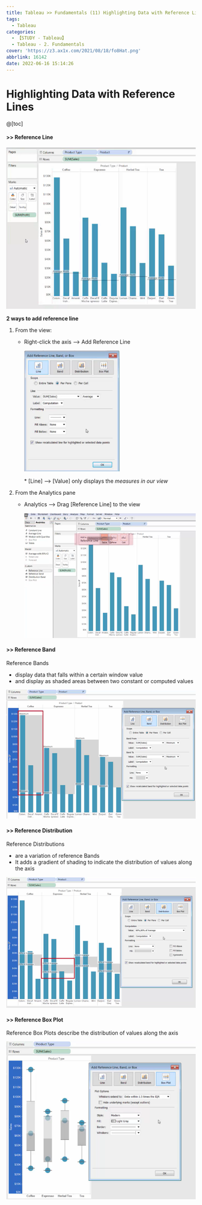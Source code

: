 ```yaml
---
title: Tableau >> Fundamentals (11) Highlighting Data with Reference Lines
tags:
  - Tableau
categories:
  - 【STUDY - Tableau】
  - Tableau - 2. Fundamentals
cover: 'https://z3.ax1x.com/2021/08/18/fo8Hat.png'
abbrlink: 16142
date: 2022-06-16 15:14:26
---
```


# Highlighting Data with Reference Lines

@[toc]



#### \>> Reference Line

<img src="../images/S-Tableau-Fundamentals-11-Highlighting-Data-with-Reference-Lines/image-20210531125300888.png" alt="image-20210531125300888" style="zoom: 80%;" />



**2 ways to add reference line**

1. From the view: 

   * Right-click the axis --> Add Reference Line

     <img src="../images/S-Tableau-Fundamentals-11-Highlighting-Data-with-Reference-Lines/image-20210531124137890.png" alt="image-20210531124137890" style="zoom: 67%;" /> 

     \* [Line] --> [Value] only displays the *measures in our view*

     

2. From the Analytics pane

   * Analytics --> Drag [Reference Line] to the view

     <img src="../images/S-Tableau-Fundamentals-11-Highlighting-Data-with-Reference-Lines/image-20210531125012133.png" alt="image-20210531125012133" style="zoom:67%;" /> 

     

#### \>> Reference Band

Reference Bands 

* display data that falls within a certain window value
* and display as shaded areas between two constant or computed values

<img src="../images/S-Tableau-Fundamentals-11-Highlighting-Data-with-Reference-Lines/image-20210531125850573.png" alt="image-20210531125850573" style="zoom: 67%;" />



#### \>> Reference Distribution

Reference Distributions 

* are a variation of reference Bands
* It adds a gradient of shading to indicate the distribution of values along the axis

<img src="../images/S-Tableau-Fundamentals-11-Highlighting-Data-with-Reference-Lines/image-20210531130225430.png" alt="image-20210531130225430" style="zoom: 67%;" />



#### \>> Reference Box Plot

Reference Box Plots describe the distribution of values along the axis

<img src="../images/S-Tableau-Fundamentals-11-Highlighting-Data-with-Reference-Lines/image-20210531130452568.png" alt="image-20210531130452568" style="zoom:67%;" />

